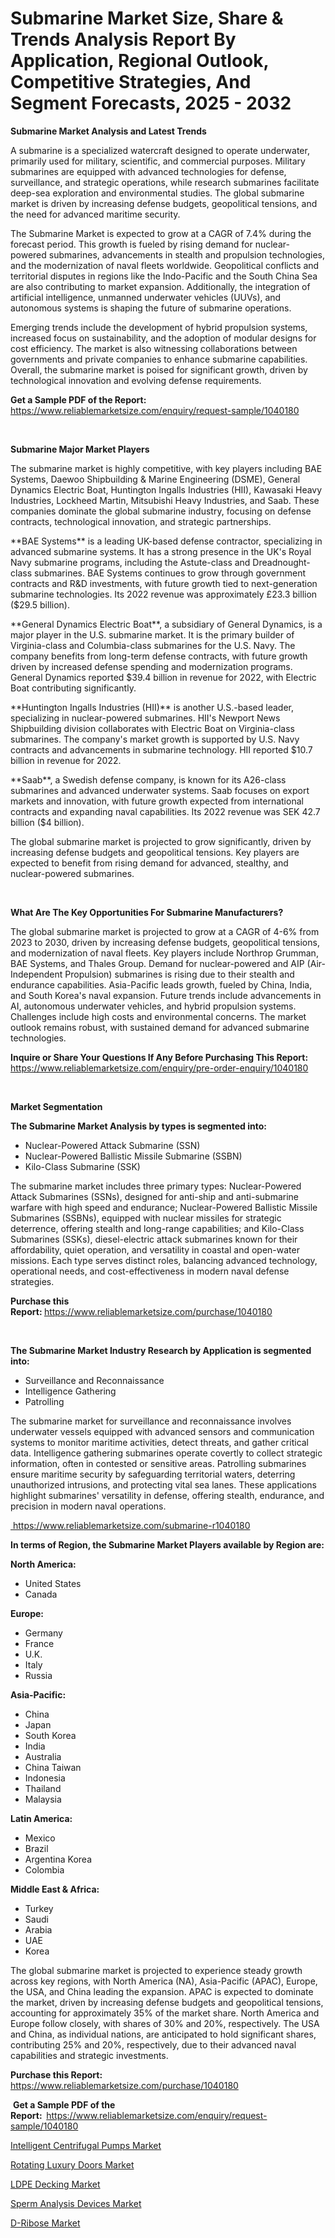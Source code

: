 <p><h1>Submarine Market Size, Share & Trends Analysis Report By Application, Regional Outlook, Competitive Strategies, And Segment Forecasts, 2025 - 2032</h1></p><p><strong>Submarine Market Analysis and Latest Trends</strong></p>
<p><p>A submarine is a specialized watercraft designed to operate underwater, primarily used for military, scientific, and commercial purposes. Military submarines are equipped with advanced technologies for defense, surveillance, and strategic operations, while research submarines facilitate deep-sea exploration and environmental studies. The global submarine market is driven by increasing defense budgets, geopolitical tensions, and the need for advanced maritime security.</p><p>The Submarine Market is expected to grow at a CAGR of 7.4% during the forecast period. This growth is fueled by rising demand for nuclear-powered submarines, advancements in stealth and propulsion technologies, and the modernization of naval fleets worldwide. Geopolitical conflicts and territorial disputes in regions like the Indo-Pacific and the South China Sea are also contributing to market expansion. Additionally, the integration of artificial intelligence, unmanned underwater vehicles (UUVs), and autonomous systems is shaping the future of submarine operations.</p><p>Emerging trends include the development of hybrid propulsion systems, increased focus on sustainability, and the adoption of modular designs for cost efficiency. The market is also witnessing collaborations between governments and private companies to enhance submarine capabilities. Overall, the submarine market is poised for significant growth, driven by technological innovation and evolving defense requirements.</p></p>
<p><strong>Get a Sample PDF of the Report:&nbsp;</strong> <a href="https://www.reliablemarketsize.com/enquiry/request-sample/1040180?utm_campaign=2038&utm_medium=2&utm_source=Github&utm_content=ia&utm_term=21012025&utm_id=submarine">https://www.reliablemarketsize.com/enquiry/request-sample/1040180</a></p>
<p>&nbsp;</p>
<p><strong>Submarine Major Market Players</strong></p>
<p><p>The submarine market is highly competitive, with key players including BAE Systems, Daewoo Shipbuilding & Marine Engineering (DSME), General Dynamics Electric Boat, Huntington Ingalls Industries (HII), Kawasaki Heavy Industries, Lockheed Martin, Mitsubishi Heavy Industries, and Saab. These companies dominate the global submarine industry, focusing on defense contracts, technological innovation, and strategic partnerships.</p><p>**BAE Systems** is a leading UK-based defense contractor, specializing in advanced submarine systems. It has a strong presence in the UK's Royal Navy submarine programs, including the Astute-class and Dreadnought-class submarines. BAE Systems continues to grow through government contracts and R&D investments, with future growth tied to next-generation submarine technologies. Its 2022 revenue was approximately £23.3 billion ($29.5 billion).</p><p>**General Dynamics Electric Boat**, a subsidiary of General Dynamics, is a major player in the U.S. submarine market. It is the primary builder of Virginia-class and Columbia-class submarines for the U.S. Navy. The company benefits from long-term defense contracts, with future growth driven by increased defense spending and modernization programs. General Dynamics reported $39.4 billion in revenue for 2022, with Electric Boat contributing significantly.</p><p>**Huntington Ingalls Industries (HII)** is another U.S.-based leader, specializing in nuclear-powered submarines. HII's Newport News Shipbuilding division collaborates with Electric Boat on Virginia-class submarines. The company's market growth is supported by U.S. Navy contracts and advancements in submarine technology. HII reported $10.7 billion in revenue for 2022.</p><p>**Saab**, a Swedish defense company, is known for its A26-class submarines and advanced underwater systems. Saab focuses on export markets and innovation, with future growth expected from international contracts and expanding naval capabilities. Its 2022 revenue was SEK 42.7 billion ($4 billion).</p><p>The global submarine market is projected to grow significantly, driven by increasing defense budgets and geopolitical tensions. Key players are expected to benefit from rising demand for advanced, stealthy, and nuclear-powered submarines.</p></p>
<p>&nbsp;</p>
<p><strong>What Are The Key Opportunities For Submarine Manufacturers?</strong></p>
<p><p>The global submarine market is projected to grow at a CAGR of 4-6% from 2023 to 2030, driven by increasing defense budgets, geopolitical tensions, and modernization of naval fleets. Key players include Northrop Grumman, BAE Systems, and Thales Group. Demand for nuclear-powered and AIP (Air-Independent Propulsion) submarines is rising due to their stealth and endurance capabilities. Asia-Pacific leads growth, fueled by China, India, and South Korea's naval expansion. Future trends include advancements in AI, autonomous underwater vehicles, and hybrid propulsion systems. Challenges include high costs and environmental concerns. The market outlook remains robust, with sustained demand for advanced submarine technologies.</p></p>
<p><strong>Inquire or Share Your Questions If Any Before Purchasing This Report:</strong> <a href="https://www.reliablemarketsize.com/enquiry/pre-order-enquiry/1040180?utm_campaign=2038&utm_medium=2&utm_source=Github&utm_content=ia&utm_term=21012025&utm_id=submarine">https://www.reliablemarketsize.com/enquiry/pre-order-enquiry/1040180</a></p>
<p>&nbsp;</p>
<p><strong>Market Segmentation</strong></p>
<p><strong>The Submarine Market Analysis by types is segmented into:</strong></p>
<p><ul><li>Nuclear-Powered Attack Submarine (SSN)</li><li>Nuclear-Powered Ballistic Missile Submarine (SSBN)</li><li>Kilo-Class Submarine (SSK)</li></ul></p>
<p><p>The submarine market includes three primary types: Nuclear-Powered Attack Submarines (SSNs), designed for anti-ship and anti-submarine warfare with high speed and endurance; Nuclear-Powered Ballistic Missile Submarines (SSBNs), equipped with nuclear missiles for strategic deterrence, offering stealth and long-range capabilities; and Kilo-Class Submarines (SSKs), diesel-electric attack submarines known for their affordability, quiet operation, and versatility in coastal and open-water missions. Each type serves distinct roles, balancing advanced technology, operational needs, and cost-effectiveness in modern naval defense strategies.</p></p>
<p><strong>Purchase this Report:&nbsp;</strong><a href="https://www.reliablemarketsize.com/purchase/1040180?utm_campaign=2038&utm_medium=2&utm_source=Github&utm_content=ia&utm_term=21012025&utm_id=submarine">https://www.reliablemarketsize.com/purchase/1040180</a></p>
<p>&nbsp;</p>
<p><strong>The Submarine Market Industry Research by Application is segmented into:</strong></p>
<p><ul><li>Surveillance and Reconnaissance</li><li>Intelligence Gathering</li><li>Patrolling</li></ul></p>
<p><p>The submarine market for surveillance and reconnaissance involves underwater vessels equipped with advanced sensors and communication systems to monitor maritime activities, detect threats, and gather critical data. Intelligence gathering submarines operate covertly to collect strategic information, often in contested or sensitive areas. Patrolling submarines ensure maritime security by safeguarding territorial waters, deterring unauthorized intrusions, and protecting vital sea lanes. These applications highlight submarines' versatility in defense, offering stealth, endurance, and precision in modern naval operations.</p></p>
<p><a href="https://www.reliablemarketsize.com/submarine-r1040180?utm_campaign=2038&utm_medium=2&utm_source=Github&utm_content=ia&utm_term=21012025&utm_id=submarine">&nbsp;https://www.reliablemarketsize.com/submarine-r1040180</a></p>
<p><strong>In terms of Region, the Submarine Market Players available by Region are:</strong></p>
<p>
    <p> <strong> North America: </strong>
        <ul>
            <li>United States</li>
            <li>Canada</li>
        </ul>
        </p> 
    <p> <strong> Europe: </strong>
        <ul>
            <li>Germany</li>
            <li>France</li>
            <li>U.K.</li>
            <li>Italy</li>
            <li>Russia</li>
        </ul>
        </p> 
    <p> <strong> Asia-Pacific: </strong>
        <ul>
            <li>China</li>
            <li>Japan</li>
            <li>South Korea</li>
            <li>India</li>
            <li>Australia</li>
            <li>China Taiwan</li>
            <li>Indonesia</li>
            <li>Thailand</li>
            <li>Malaysia</li>
        </ul>
        </p> 
    <p> <strong> Latin America: </strong>
        <ul>
            <li>Mexico</li>
            <li>Brazil</li>
            <li>Argentina Korea</li>
            <li>Colombia</li>
        </ul>
        </p> 
    <p> <strong> Middle East & Africa: </strong>
        <ul>
            <li>Turkey</li>
            <li>Saudi</li>
            <li>Arabia</li>
            <li>UAE</li>
            <li>Korea</li>
        </ul>
    </p>
    </p>
<p><p>The global submarine market is projected to experience steady growth across key regions, with North America (NA), Asia-Pacific (APAC), Europe, the USA, and China leading the expansion. APAC is expected to dominate the market, driven by increasing defense budgets and geopolitical tensions, accounting for approximately 35% of the market share. North America and Europe follow closely, with shares of 30% and 20%, respectively. The USA and China, as individual nations, are anticipated to hold significant shares, contributing 25% and 20%, respectively, due to their advanced naval capabilities and strategic investments.</p></p>
<p><strong>Purchase this Report: </strong><a href="https://www.reliablemarketsize.com/purchase/1040180?utm_campaign=2038&utm_medium=2&utm_source=Github&utm_content=ia&utm_term=21012025&utm_id=submarine">https://www.reliablemarketsize.com/purchase/1040180</a></p>
<p>&nbsp;<strong>Get a Sample PDF of the Report:&nbsp;&nbsp;</strong><a href="https://www.reliablemarketsize.com/enquiry/request-sample/1040180?utm_campaign=2038&utm_medium=2&utm_source=Github&utm_content=ia&utm_term=21012025&utm_id=submarine">https://www.reliablemarketsize.com/enquiry/request-sample/1040180</a></p>
<p><strong></strong></p>
<p><p><a href="https://www.linkedin.com/pulse/intelligent-centrifugal-pumps-industry-forecast-future-growth-ykkqc?utm_campaign=2038&utm_medium=2&utm_source=Github&utm_content=ia&utm_term=21012025&utm_id=submarine">Intelligent Centrifugal Pumps Market</a></p><p><a href="https://www.linkedin.com/pulse/rotating-luxury-doors-market-research-report-business-rpikf?utm_campaign=2038&utm_medium=2&utm_source=Github&utm_content=ia&utm_term=21012025&utm_id=submarine">Rotating Luxury Doors Market</a></p><p><a href="https://www.linkedin.com/pulse/forecasts-growth-opportunities-ldpe-decking-industry-market-size-u9j8f?utm_campaign=2038&utm_medium=2&utm_source=Github&utm_content=ia&utm_term=21012025&utm_id=submarine">LDPE Decking Market</a></p><p><a href="https://www.linkedin.com/pulse/navigating-current-trends-sperm-analysis-devices-market-report-l3xye?utm_campaign=2038&utm_medium=2&utm_source=Github&utm_content=ia&utm_term=21012025&utm_id=submarine">Sperm Analysis Devices Market</a></p><p><a href="https://www.linkedin.com/pulse/future-market-revenue-d-ribose-projected-45-cagr-xuzmc?utm_campaign=2038&utm_medium=2&utm_source=Github&utm_content=ia&utm_term=21012025&utm_id=submarine">D-Ribose Market</a></p></p>